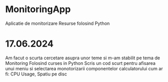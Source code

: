 # MonitoringApp
Aplicatie de monitorizare Resurse folosind Python
# 17.06.2024
Am facut o scurta cercetare asupra unor teme si m-am stabilit pe tema de Monitoring Folosind curses in Python
Scris un cod scurt pentru afisarea unui meniu si selectarea monotorizarii componentelor calculatorului cum ar fi: CPU Usage, Spatiu pe disc
